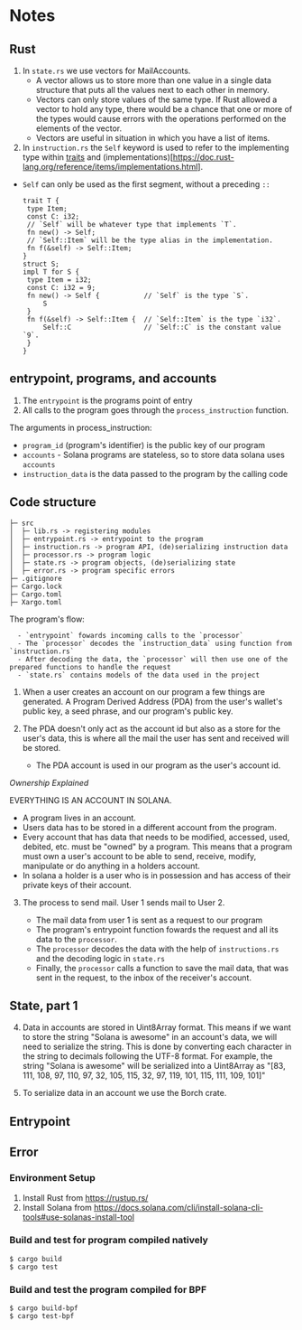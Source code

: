 # Notes

## Rust

1. In `state.rs` we use vectors for MailAccounts.
   - A vector allows us to store more than one value in a single data structure that puts all the values next to each other in memory.
   - Vectors can only store values of the same type. If Rust allowed a vector to hold any type, there would be a chance that one or more of the types would cause errors with the operations performed on the elements of the vector.
   - Vectors are useful in situation in which you have a list of items.
2. In `instruction.rs` the `Self` keyword is used to refer to the implementing type within [traits](https://doc.rust-lang.org/reference/items/traits.html) and (implementations)[https://doc.rust-lang.org/reference/items/implementations.html].

- `Self` can only be used as the first segment, without a preceding `::`
  ```
  trait T {
   type Item;
   const C: i32;
   // `Self` will be whatever type that implements `T`.
   fn new() -> Self;
   // `Self::Item` will be the type alias in the implementation.
   fn f(&self) -> Self::Item;
  }
  struct S;
  impl T for S {
   type Item = i32;
   const C: i32 = 9;
   fn new() -> Self {           // `Self` is the type `S`.
       S
   }
   fn f(&self) -> Self::Item {  // `Self::Item` is the type `i32`.
       Self::C                  // `Self::C` is the constant value `9`.
   }
  }
  ```

## entrypoint, programs, and accounts

1. The `entrypoint` is the programs point of entry
2. All calls to the program goes through the `process_instruction` function.

The arguments in process_instruction:

- `program_id` (program's identifier) is the public key of our program
- `accounts` - Solana programs are stateless, so to store data solana uses `accounts`
- `instruction_data` is the data passed to the program by the calling code

## Code structure

```
├─ src
│  ├─ lib.rs -> registering modules
│  ├─ entrypoint.rs -> entrypoint to the program
│  ├─ instruction.rs -> program API, (de)serializing instruction data
│  ├─ processor.rs -> program logic
│  ├─ state.rs -> program objects, (de)serializing state
│  ├─ error.rs -> program specific errors
├─ .gitignore
├─ Cargo.lock
├─ Cargo.toml
├─ Xargo.toml
```

The program's flow:

      - `entrypoint` fowards incoming calls to the `processor`
      - The `processor` decodes the `instruction_data` using function from `instruction.rs`
      - After decoding the data, the `processor` will then use one of the prepared functions to handle the request
      - `state.rs` contains models of the data used in the project

1. When a user creates an account on our program a few things are generated. A Program Derived Address (PDA) from the user's wallet's public key, a seed phrase, and our program's public key.

2. The PDA doesn't only act as the account id but also as a store for the user's data, this is where all the mail the user has sent and received will be stored.

   - The PDA account is used in our program as the user's account id.

_Ownership Explained_

EVERYTHING IS AN ACCOUNT IN SOLANA.

- A program lives in an account.
- Users data has to be stored in a different account from the program.
- Every account that has data that needs to be modified, accessed, used, debited, etc. must be "owned" by a program. This means that a program must own a user's account to be able to send, receive, modify, manipulate or do anything in a holders account.
- In solana a holder is a user who is in possession and has access of their private keys of their account.

3. The process to send mail.
   User 1 sends mail to User 2.

   - The mail data from user 1 is sent as a request to our program
   - The program's entrypoint function fowards the request and all its data to the `processor`.
   - The `processor` decodes the data with the help of `instructions.rs` and the decoding logic in `state.rs`
   - Finally, the `processor` calls a function to save the mail data, that was sent in the request, to the inbox of the receiver's account.

## State, part 1

4. Data in accounts are stored in Uint8Array format. This means if we want to store the string "Solana is awesome" in an
   account's data, we will need to serialize the string. This is done by converting each character in the string to decimals following the UTF-8 format. For example, the string "Solana is awesome" will be serialized into a Uint8Array as "[83, 111, 108, 97, 110, 97, 32, 105, 115, 32, 97, 119, 101, 115, 111, 109, 101]"

5. To serialize data in an account we use the Borch crate.

## Entrypoint

## Error

### Environment Setup

1. Install Rust from https://rustup.rs/
2. Install Solana from https://docs.solana.com/cli/install-solana-cli-tools#use-solanas-install-tool

### Build and test for program compiled natively

```
$ cargo build
$ cargo test
```

### Build and test the program compiled for BPF

```
$ cargo build-bpf
$ cargo test-bpf
```
